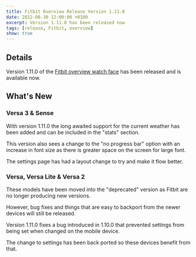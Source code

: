 ```yaml
---
title: Fitbit Overview Release Version 1.11.0
date: 2022-08-30 12:00:00 +0100
excerpt: Version 1.11.0 has been released now
tags: [release, Fitbit, overview]
show: true
---
```


## Details

Version 1.11.0 of the [Fitbit overview watch face](https://gallery.Fitbit.com/details/7c4f7506-8ed8-4eb9-84e3-28b85671f26b) has been released and is available now.

## What's New

### Versa 3 & Sense

With version 1.11.0 the long awaited support for the current weather has been added and can be included in the "stats" section.

This version also sees a change to the "no progress bar" option with an increase in font size as there is greater space on the screen for large font.

The settings page has had a layout change to try and make it flow better.

### Versa, Versa Lite & Versa 2

These models have been moved into the "deprecated" version as Fitbit are no longer producing new versions.

However, bug fixes and things that are easy to backport from the newer devices will still be released.

Version 1.11.0 fixes a bug introduced in 1.10.0 that prevented settings from being set when changed on the mobile device.

The change to settings has been back ported so these devices benefit from that.